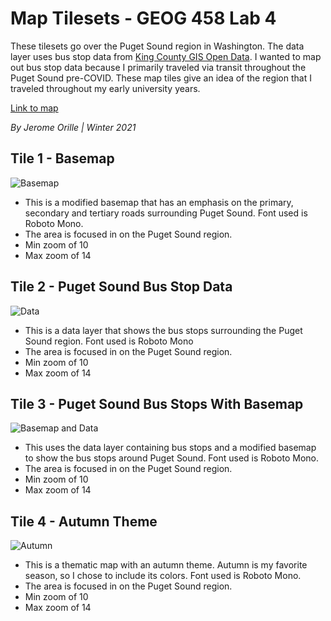 # Map Tilesets - GEOG 458 Lab 4

These tilesets go over the Puget Sound region in Washington. The data layer uses bus stop data from [King County GIS Open Data](https://gis-kingcounty.opendata.arcgis.com/datasets/transit-stops-for-king-county-metro-transitstop-point). I wanted to map out bus stop data because I primarily traveled via transit throughout the Puget Sound pre-COVID. These map tiles give an idea of the region that I traveled throughout my early university years.

[Link to map](https://jcorille-21.github.io/map_tilesets/)

*By Jerome Orille | Winter 2021*

## Tile 1 - Basemap
![Basemap](img/1_basemap.png)
- This is a modified basemap that has an emphasis on the primary, secondary and tertiary roads surrounding Puget Sound. Font used is Roboto Mono.
- The area is focused in on the Puget Sound region.
- Min zoom of 10
- Max zoom of 14

## Tile 2 - Puget Sound Bus Stop Data
![Data](img/2_data.png)
- This is a data layer that shows the bus stops surrounding the Puget Sound region. Font used is Roboto Mono
- The area is focused in on the Puget Sound region.
- Min zoom of 10
- Max zoom of 14

## Tile 3 - Puget Sound Bus Stops With Basemap
![Basemap and Data](img/3_basemap_data.png)
- This uses the data layer containing bus stops and a modified basemap to show the bus stops around Puget Sound. Font used is Roboto Mono.
- The area is focused in on the Puget Sound region.
- Min zoom of 10
- Max zoom of 14

## Tile 4 - Autumn Theme
![Autumn](img/4_autumn.png)
- This is a thematic map with an autumn theme. Autumn is my favorite season, so I chose to include its colors. Font used is Roboto Mono.
- The area is focused in on the Puget Sound region.
- Min zoom of 10
- Max zoom of 14
